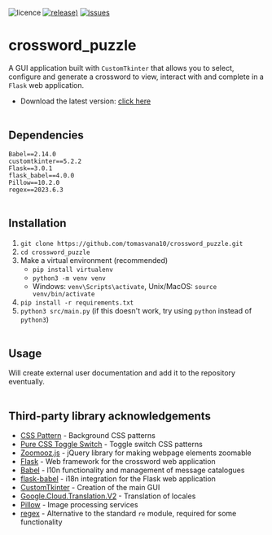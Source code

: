 ![licence](https://img.shields.io/badge/licence-MIT-green?style=flat?logo=licence)
[![release)](https://img.shields.io/github/v/release/tomasvana10/crossword_puzzle?logo=github)](https://github.com/tomasvana10/crossword_puzzle/releases/latest)
[![issues](https://img.shields.io/github/issues-raw/tomasvana10/crossword_puzzle.svg?maxAge=25000)](https://github.com/tomasvana10/crossword_puzzle/issues)

# crossword_puzzle
A GUI application built with `CustomTkinter` that allows you to select, configure and generate a crossword to view, interact with and complete in a `Flask` web application.
- Download the latest version: [click here](https://github.com/tomasvana10/crossword_puzzle/releases/latest)
<br><br>
## Dependencies
`Babel==2.14.0`<br>
`customtkinter==5.2.2`<br>
`Flask==3.0.1`<br>
`flask_babel==4.0.0`<br>
`Pillow==10.2.0`<br>
`regex==2023.6.3`
<br><br>
## Installation
1. `git clone https://github.com/tomasvana10/crossword_puzzle.git`
2. `cd crossword_puzzle`
3. Make a virtual environment (recommended)
   - `pip install virtualenv`
   - `python3 -m venv venv`
   - Windows: `venv\Scripts\activate`, Unix/MacOS: `source venv/bin/activate`
4. `pip install -r requirements.txt`
5. `python3 src/main.py` (if this doesn't work, try using `python` instead of `python3`)
<br><br>
## Usage
Will create external user documentation and add it to the repository eventually.
<br><br>
## Third-party library acknowledgements
- [CSS Pattern](https://css-pattern.com) - Background CSS patterns
- [Pure CSS Toggle Switch](https://codepen.io/morgoe/pen/VvzWQg) - Toggle switch CSS patterns
- [Zoomooz.js](https://jaukia.github.io/zoomooz/) - jQuery library for making webpage elements zoomable
- [Flask](https://flask.palletsprojects.com/en/3.0.x/) - Web framework for the crossword web application
- [Babel](https://babel.pocoo.org/en/latest/) - l10n functionality and management of message catalogues
- [flask-babel](https://python-babel.github.io/flask-babel/) - i18n integration for the Flask web application
- [CustomTkinter](https://github.com/TomSchimansky/CustomTkinter) - Creation of the main GUI
- [Google.Cloud.Translation.V2](https://cloud.google.com/dotnet/docs/reference/Google.Cloud.Translation.V2/latest) - Translation of locales 
- [Pillow](https://pillow.readthedocs.io/en/stable/) - Image processing services
- [regex](https://github.com/mrabarnett/mrab-regex) - Alternative to the standard `re` module, required for some functionality